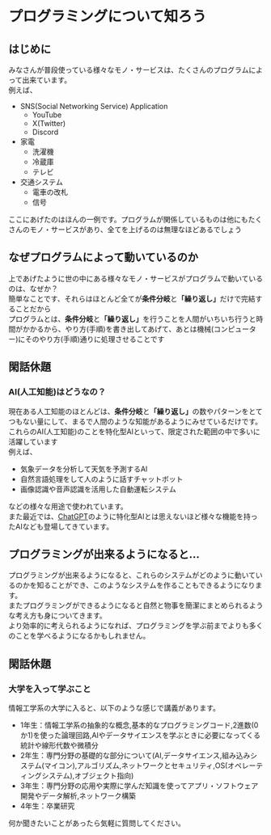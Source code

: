 # プログラミングについて知ろう

## はじめに
みなさんが普段使っている様々なモノ・サービスは、たくさんのプログラムによって出来ています。<br>
例えば、<br>
  * SNS(Social Networking Service) Application
    * YouTube
    * X(Twitter)
    * Discord
  * 家電
    * 洗濯機
    * 冷蔵庫
    * テレビ
  * 交通システム
    * 電車の改札
    * 信号

ここにあげたのはほんの一例です。プログラムが関係しているものは他にもたくさんのモノ・サービスがあり、全てを上げるのは無理なほどあるでしょう<br>

## なぜプログラムによって動いているのか
上であげたように世の中にある様々なモノ・サービスがプログラムで動いているのは、なぜか？<br>
簡単なことです、それらはほとんど全てが<b>条件分岐</b>と<b>「繰り返し」</b>だけで完結することだから<br>
プログラムとは、<b>条件分岐</b>と<b>「繰り返し」</b>を行うことを人間がいちいち行うと時間がかかるから、やり方(手順)を書き出してあげて、あとは機械(コンピューター)にそのやり方(手順)通りに処理させることです<br>

## 閑話休題
### AI(人工知能)はどうなの？
  現在ある人工知能のほとんどは、<b>条件分岐</b>と<b>「繰り返し」</b>の数やパターンをとてつもない量にして、まるで人間のような知能があるようにみせているだけです。<br>これらのAI(人工知能)のことを特化型AIといって、限定された範囲の中で多いに活躍しています<br>
  例えば、<br>
  * 気象データを分析して天気を予測するAI
  * 自然言語処理をして人のように話すチャットボット
  * 画像認識や音声認識を活用した自動運転システム

  などの様々な用途で使われています。<br>
  また最近では、[ChatGPT](https://chat.openai.com/)のように特化型AIとは思えないほど様々な機能を持ったAIなども登場してきています。<br>

## プログラミングが出来るようになると...
プログラミングが出来るようになると、これらのシステムがどのように動いているのかを知ることができ、このようなシステムを作ることもできるようになります。<br>
またプログラミングができるようになると自然と物事を簡潔にまとめられるような考え方も身についてきます。<br>
より効率的に考えられるようになれば、プログラミングを学ぶ前までよりも多くのことを学べるようになるかもしれません。<br>


## 閑話休題
### 大学を入って学ぶこと
  情報工学系の大学に入ると、以下のような感じで講義があります。<br>
  * 1年生：情報工学系の抽象的な概念,基本的なプログラミングコード,2進数(0か1)を使った論理回路,AIやデータサイエンスを学ぶときに必要になってくる統計や線形代数や微積分
  * 2年生：専門分野の基礎的な部分について(AI,データサイエンス,組み込みシステム(マイコン),アルゴリズム,ネットワークとセキュリティ,OS(オペレーティングシステム),オブジェクト指向)
  * 3年生：専門分野の応用や実際に学んだ知識を使ってアプリ・ソフトウェア開発やデータ解析,ネットワーク構築
  * 4年生：卒業研究

何か聞きたいことがあったら気軽に質問してください。<br>